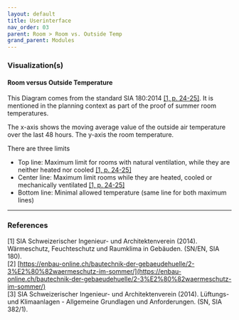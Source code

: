 ```yaml
---
layout: default
title: Userinterface
nav_order: 03
parent: Room > Room vs. Outside Temp
grand_parent: Modules
---
```


### Visualization(s)
#### Room versus Outside Temperature
This Diagram comes from the standard SIA 180:2014 <a href="#sia180">[1, p. 24-25]</a>. It is mentioned in the planning context as part of the proof of summer room temperatures.

The x-axis shows the moving average value of the outside air temperature over the last 48 hours. The y-axis the room temperature.

There are three limits
- Top line: Maximum limit for rooms with natural ventilation, while they are neither heated nor cooled <a href="#sia180">[1, p. 24-25]</a>
- Center line: Maximum limit rooms while they are heated, cooled or mechanically ventilated <a href="#sia180">[1, p. 24-25]</a>
- Bottom line: Minimal allowed temperature (same line for both maximum lines)

<hr>

### References
<a id="sia180">[1]</a> SIA Schweizerischer Ingenieur- und Architektenverein (2014). Wärmeschutz, Feuchteschutz und Raumklima in Gebäuden. (SN/EN, SIA 180). <br>
<a id="enbau">[2]</a> [https://enbau-online.ch/bautechnik-der-gebaeudehuelle/2-3%E2%80%82waermeschutz-im-sommer/](https://enbau-online.ch/bautechnik-der-gebaeudehuelle/2-3%E2%80%82waermeschutz-im-sommer/) <br>
<a id="sia382">[3]</a> SIA Schweizerischer Ingenieur- und Architektenverein (2014). Lüftungs- und Klimaanlagen - Allgemeine Grundlagen und Anforderungen. (SN, SIA 382/1).